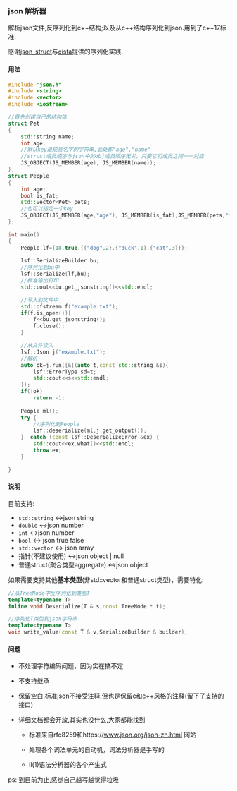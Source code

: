 ### json 解析器

解析json文件,反序列化到c++结构;以及从c++结构序列化到json.用到了c++17标准.

感谢[json_struct](https://github.com/jorgen/json_struct)与[cista](https://github.com/felixguendling/cista)提供的序列化实践.

#### 用法 ####

```cpp
#include "json.h"
#include <string>
#include <vector>
#include <iostream>

//首先创建自己的结构体
struct Pet
{
    std::string name;
    int age;
    //默认key是成员名字的字符串,此处即"age","name"
    //struct成员顺序与json中的obj成员顺序无关，只要它们成员之间一一对应
    JS_OBJECT(JS_MEMBER(age), JS_MEMBER(name));
};
struct People
{
    int age;
    bool is_fat;
    std::vector<Pet> pets;
    //也可以指定一个key
    JS_OBJECT(JS_MEMBER(age,"age"), JS_MEMBER(is_fat),JS_MEMBER(pets,"friends"));
};

int main()
{
    People lf={18,true,{{"dog",2},{"duck",1},{"cat",3}}};
    
    lsf::SerializeBuilder bu;
    //序列化到bu中
    lsf::serialize(lf,bu);
	//标准输出打印
    std::cout<<bu.get_jsonstring()<<std::endl;

    //写入到文件中
    std::ofstream f("example.txt");
    if(f.is_open()){
        f<<bu.get_jsonstring();
        f.close();
    }

    //从文件读入
    lsf::Json j("example.txt");
    //解析
    auto ok=j.run([&](auto t,const std::string &s){
        lsf::ErrorType sd=t;
        std::cout<<s<<std::endl;
    });
    if(!ok)
        return -1;
    
    People ml{};
    try {
        //序列化到People
        lsf::deserialize(ml,j.get_output());
    }  catch (const lsf::DeserializeError &ex) {
        std::cout<<ex.what()<<std::endl;
        throw ex;
    }

}
```

#### 说明 ####

目前支持:

* `std::string`   <->json string
* `double`  <->json number
* `int`  <->json number
* `bool`   <-> json true false
* `std::vector`  <-> json array
* 指针(不建议使用) <->json object | null
* 普通struct(聚合类型aggregate)  <->json object

如果需要支持其他**基本类型**(非std::vector和普通struct类型)，需要特化:

```cpp
//从TreeNode中反序列化到类型T
template<typename T>
inline void Deserialize(T & s,const TreeNode * t);

//序列化T类型到json字符串
template<typename T>
void write_value(const T & v,SerializeBuilder & builder);
```

#### 问题 ####

- 不处理字符编码问题，因为实在搞不定
- 不支持继承
- 保留空白.标准json不接受注释,但也是保留c和c++风格的注释(留下了支持的接口)
- 详细文档都会开放,其实也没什么,大家都能找到

    - 标准来自rfc8259和https://www.json.org/json-zh.html 网站

    - 处理各个词法单元的自动机，词法分析器是手写的
    
    - ll(1)语法分析器的各个产生式

ps: 到目前为止,感觉自己越写越觉得垃圾
